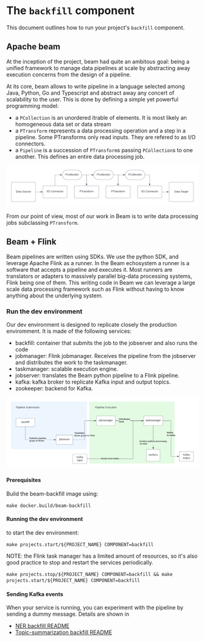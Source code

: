# The `backfill` component

This document outlines how to run your project's `backfill` component.


## Apache beam

At the inception of the project, beam had quite an ambitous goal: being a unified framework to manage data pipelines at scale by abstracting away execution concerns from the design of a pipeline.

At its core, beam allows to write pipeline in a language selected among Java, Python, Go and Typescript and abstract away any concert of scalability to the user. This is done by defining a simple yet powerful programming model:

- a `PCollection` is an unordered itrable of elements. It is most likely an homogeneous data set or data stream
- a `PTransform` represents a data processing operation and a step in a pipeline. Some PTransforms only read inputs. They are refered to as I/O connectors.
- a `Pipeline` is a succession of `PTransform`s passing `PCollection`s to one another. This defines an entire data processing job.

![Alt text](./images/beam-programming-model.png)

From our point of view, most of our work in Beam is to write data processing jobs subclassing `PTransform`.


## Beam + Flink

Beam pipelines are written using SDKs. We use the python SDK, and leverage Apache Flink as a runner. In the Beam echosystem a runner is a software that accepts
a pipeline and executes it.  Most runners are translators or adapters to massively parallel big-data processing systems, Flink being one of them.
This writing code in Beam we can leverage a large scale data processing framework such as Flink without having to know anything about the underlying system.



### Run the dev environment

Our dev environment is designed to replicate closely the production enviromment. It is made of the following services:

- backfill: container that submits the job to the jobserver and also runs the code
- jobmanager: Flink jobmanager. Receives the pipeline from the jobserver and distributes the work to the taskmanager.
- taskmanager: scalable execution engine.
- jobserver: translates the Beam python pipeline to a Flink pipeline.
- kafka: kafka broker to replicate Kafka input and output topics.
- zookeeper: backend for Kafka.


![Alt text](./images/beam-portable-runner.png)

#### Prerequisites

Build the beam-backfill image using:

```
make docker.build/beam-backfill
```

#### Running the dev environment

to start the dev environment:

```
make projects.start/${PROJECT_NAME} COMPONENT=backfill
```

NOTE: the Flink task manager has a limited amount of resources, so it's also good practice to stop and restart the services periodically.


```
make projects.stop/${PROJECT_NAME} COMPONENT=backfill && make projects.start/${PROJECT_NAME} COMPONENT=backfill
```

#### Sending Kafka events

When your service is running, you can experiment with the pipeline by sending a dummy message.
Details are shown in
- [NER backfill README](../ner/backfill/README.md)
- [Topic-summarization backfill README](../topic-summarization/backfill/README.md)
